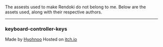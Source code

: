 The assests used to make Rendoki do not belong to me. 
Below are the assets used, along with their respective authors.

---

### keyboard-controller-keys
Made by [Hyohnoo](https://hyohnoo.itch.io/)
Hosted on [itch.io](https://hyohnoo.itch.io/keyboard-controller-keys)


